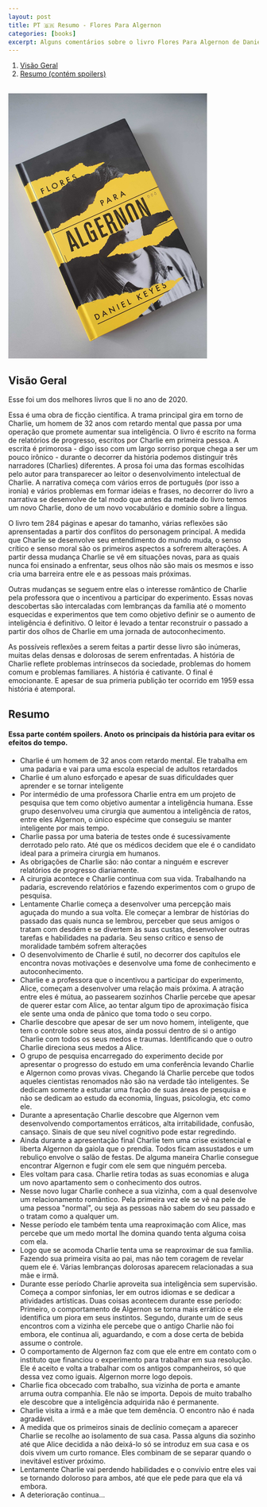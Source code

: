 ```yaml
---
layout: post
title: PT 🇧🇷 Resumo - Flores Para Algernon
categories: [books]
excerpt: Alguns comentários sobre o livro Flores Para Algernon de Daniel Keyes
---
```


1.  [Visão Geral](#org853b7e9)
2.  [Resumo (contém spoilers)](#orgbf7049c)

<br>
<img src="/images/2020-08-07-flores-para-algernon/20200907_092917-min.jpg" alt="Flores Para Algernon" style="width:400px;"/>

<a id="org853b7e9"></a>

## Visão Geral

Esse foi um dos melhores livros que li no ano de 2020.

Essa é uma obra de ficção científica. A trama principal gira em torno de Charlie, um homem de 32 anos com retardo mental que passa por uma operação que promete aumentar sua inteligência. O livro é escrito na forma de relatórios de progresso, escritos por Charlie em primeira pessoa. A escrita é primorosa - digo isso com um largo sorriso porque chega a ser um pouco irônico - durante o decorrer da história podemos distinguir três narradores (Charlies) diferentes. A prosa foi uma das formas escolhidas pelo autor para transparecer ao leitor o desenvolvimento intelectual de Charlie. A narrativa começa com vários erros de português (por isso a ironia) e vários problemas em formar ideias e frases, no decorrer do livro a narrativa se desenvolve de tal modo que antes da metade do livro temos um novo Charlie, dono de um novo vocabulário e domínio sobre a língua.

O livro tem 284 páginas e apesar do tamanho, várias reflexões são aprensentadas a partir dos conflitos do personagem principal. A medida que Charlie se desenvolve seu entendimento do mundo muda, o senso crítico e senso moral são os primeiros aspectos a sofrerem alterações. A partir dessa mudança Charlie se vê em situações novas, para as quais nunca foi ensinado a enfrentar, seus olhos não são mais os mesmos e isso cria uma barreira entre ele e as pessoas mais próximas.

Outras mudanças se seguem entre elas o interesse romântico de Charlie pela professora que o incentivou a participar do experimento. Essas novas descobertas são intercaladas com lembranças da família até o momento esquecidas e experimentos que tem como objetivo definir se o aumento de inteligência é definitivo. O leitor é levado a tentar reconstruir o passado a partir dos olhos de Charlie em uma jornada de autoconhecimento.

As possíveis reflexões a serem feitas a partir desse livro são inúmeras, muitas delas densas e dolorosas de serem enfrentadas. A história de Charlie reflete problemas intrínsecos da sociedade, problemas do homem comum e problemas familiares. A história é cativante. O final é emocionante. E apesar de sua primeria publição ter ocorrido em 1959 essa história é atemporal.




<a id="orgbf7049c"></a>

## Resumo
#### Essa parte contém spoilers. Anoto os principais da história para evitar os efeitos do tempo.
- Charlie é um homem de 32 anos com retardo mental. Ele trabalha em uma padaria e vai para uma escola especial de adultos retardados
- Charlie é um aluno esforçado e apesar de suas dificuldades quer aprender e se tornar inteligente
- Por intermédio de uma professora Charlie entra em um projeto de pesquisa que tem como objetivo aumentar a inteligência humana. Esse grupo desenvolveu uma cirurgia que aumentou a inteligência de ratos, entre eles Algernon, o único espécime que conseguiu se manter inteligente por mais tempo.
- Charlie passa por uma bateria de testes onde é sucessivamente derrotado pelo rato. Até que os médicos decidem que ele é o candidato ideal para a primeira cirurgia em humanos.
- As obrigações de Charlie são: não contar a ninguém e escrever relatórios de progresso diariamente.
- A cirurgia acontece e Charlie continua com sua vida. Trabalhando na padaria, escrevendo relatórios e fazendo experimentos com o grupo de pesquisa.
- Lentamente Charlie começa a desenvolver uma percepção mais aguçada do mundo a sua volta. Ele começar a lembrar de histórias do passado das quais nunca se lembrou, perceber que seus amigos o tratam com desdém e se divertem às suas custas, desenvolver outras tarefas e habilidades na padaria. Seu senso crítico e senso de moralidade também sofrem alterações
- O desenvolvimento de Charlie é sutil, no decorrer dos capítulos ele encontra novas motivações e desenvolve uma fome de conhecimento e autoconhecimento.
- Charlie e a professora que o incentivou a participar do experimento, Alice, começam a desenvolver uma relação mais próxima. A atração entre eles é mútua, ao passearem sozinhos Charlie percebe que apesar de querer estar com Alice, ao tentar algum tipo de aproximação física ele sente uma onda de pânico que toma todo o seu corpo.
- Charlie descobre que apesar de ser um novo homem, inteligente, que tem o controle sobre seus atos, ainda possui dentro de si o antigo Charlie com todos os seus medos e traumas. Identificando que o outro Charlie direciona seus medos a Alice.
- O grupo de pesquisa encarregado do experimento decide por apresentar o progresso do estudo em uma conferência levando Charlie e Algernon como provas vivas. Chegando lá Charlie percebe que todos aqueles cientistas renomados não são na verdade tão inteligentes. Se dedicam somente a estudar uma fração de suas áreas de pesquisa e não se dedicam ao estudo da economia, línguas, psicologia, etc como ele.
- Durante a apresentação Charlie descobre que Algernon vem desenvolvendo comportamentos erráticos, alta irritabilidade, confusão, cansaço. Sinais de que seu nível cognitivo pode estar regredindo.
- Ainda durante a apresentação final Charlie tem uma crise existencial e liberta Algernon da gaiola que o prendia. Todos ficam assustados e um rebuliço envolve o salão de festas. De alguma maneira Charlie consegue encontrar Algernon e fugir com ele sem que ninguém perceba.
- Eles voltam para casa. Charlie retira todas as suas economias e aluga um novo apartamento sem o conhecimento dos outros.
- Nesse novo lugar Charlie conhece a sua vizinha, com a qual desenvolve um relacionamento romântico. Pela primeira vez ele se vê na pele de uma pessoa "normal", ou seja as pessoas não sabem do seu passado e o tratam como a qualquer um.
- Nesse período ele também tenta uma reaproximação com Alice, mas percebe que um medo mortal lhe domina quando tenta alguma coisa com ela.
- Logo que se acomoda Charlie tenta uma se reaproximar de sua família. Fazendo sua primeira visita ao pai, mas não tem coragem de revelar quem ele é. Várias lembranças dolorosas aparecem relacionadas a sua mãe e irmã.
- Durante esse período Charlie aproveita sua inteligência sem supervisão. Começa a compor sinfonias, ler em outros idiomas e se dedicar a atividades artísticas. Duas coisas acontecem durante esse período: Primeiro, o comportamento de Algernon se torna mais errático e ele identifica um piora em seus instintos. Segundo, durante um de seus encontros com a vizinha ele percebe que o antigo Charlie não foi embora, ele continua ali, aguardando, e com a dose certa de bebida assume o controle.
- O comportamento de Algernon faz com que ele entre em contato com o instituto que financiou o experimento para trabalhar em sua resolução. Ele é aceito e volta a trabalhar com os antigos companheiros, só que dessa vez como iguais. Algernon morre logo depois.
- Charlie fica obcecado com trabalho, sua vizinha de porta e amante arruma outra companhia. Ele não se importa. Depois de muito trabalho ele descobre que a inteligência adquirida não é permanente.
- Charlie visita a irmã e a mãe que tem demência. O encontro não é nada agradável.
- A medida que os primeiros sinais de declínio começam a aparecer Charlie se recolhe ao isolamento de sua casa. Passa alguns dia sozinho até que Alice decidida a não deixá-lo só se introduz em sua casa e os dois vivem um curto romance. Eles combinam de se separar quando o inevitável estiver próximo.
- Lentamente Charlie vai perdendo habilidades e o convívio entre eles vai se tornando doloroso para ambos, até que ele pede para que ela vá embora.
- A deterioração continua...
